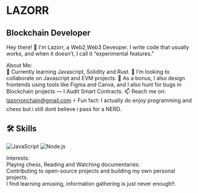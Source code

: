 # LAZORR
## Blockchain Developer 
Hey there! 👋
I'm Lazorr, a Web2,Web3 Deveoper. I write code that usually works, and when it doesn’t, I call it “experimental features.”<br>

About Me:<br>
🌱 Currently learning Javascript, Solidity and Rust.
🚀 I’m looking to collaborate on Javascript and EVM projects.
💬 As a bonus, I also design frontends using tools like Figma and Canva, and I also hunt for bugs in Blockchain projects — I Audit Smart Contracts.
📫 Reach me on: lazorronchain@gmail.com
⚡ Fun fact: I actually do enjoy programming and chess but i still dont believe i pass for a NERD. <br>

## 🛠️ Skills

<p align="left">
  <img src="https://img.shields.io/badge/JavaScript-%23323330.svg?style=for-the-badge&logo=javascript&logoColor=%23F7DF1E" alt="JavaScript" />
  <img src="https://img.shields.io/badge/Node.js-%23339933.svg?style=for-the-badge&logo=nodedotjs&logoColor=white" alt="Node.js" />
</p> 

Interests:<br>
Playing chess, Reading and Watching documentaries.<br>
Contributing to open-source projects and building my own personal projects.<br>
I find learning amusing, information gathering is just never enough!!.
